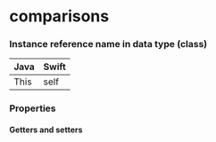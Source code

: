 # comparisons

### Instance reference name in data type (class)

Java | Swift
---- | -----
This | self

### Properties

#### Getters and setters
